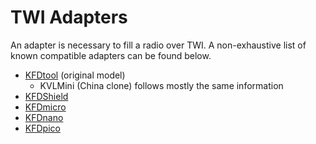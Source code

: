 # TWI Adapters

An adapter is necessary to fill a radio over TWI. A non-exhaustive list of known compatible adapters can be found below.

 - [KFDtool](kfdtool.md) (original model)
    - KVLMini (China clone) follows mostly the same information
 - [KFDShield](kfdshield.md)
 - [KFDmicro](kfdmicro.md)
 - [KFDnano](kfdmicro.md)
 - [KFDpico](kfdpico.md)